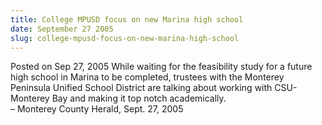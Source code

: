 ```yaml
---
title: College MPUSD focus on new Marina high school
date: September 27 2005
slug: college-mpusd-focus-on-new-marina-high-school
---
```


 



<span class="date">Posted on Sep 27, 2005    </span>
While waiting for the feasibility study for a future high school in
Marina to be completed, trustees with the Monterey Peninsula
Unified School District are talking about working with CSU-Monterey
Bay and making it top notch academically.<br>
&#x2013; Monterey County Herald, Sept. 27, 2005<br/></br>




 
